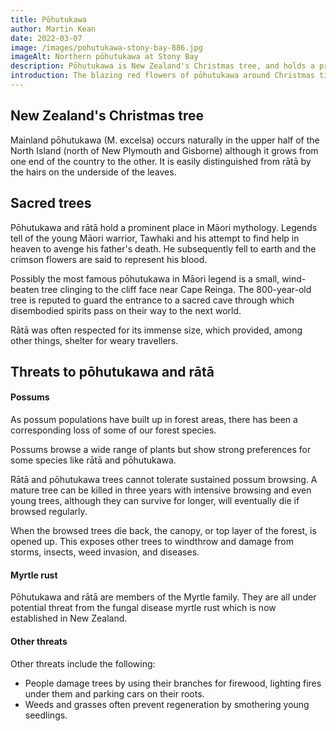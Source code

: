 ```yaml
---
title: Pōhutukawa
author: Martin Kean
date: 2022-03-07
image: /images/pohutukawa-stony-bay-886.jpg
imageAlt: Northern pōhutukawa at Stony Bay
description: Pōhutukawa is New Zealand's Christmas tree, and holds a prominent place in Māori mythology. Although the fortunes of pōhutukawa and rata have changed for the better, they are still threatened by people and pests.
introduction: The blazing red flowers of pōhutukawa around Christmas time have earned this tree the title of New Zealand's Christmas tree. Pōhutukawa and rātā belong to the genus Metrosideros. In New Zealand, this genus is represented by two pōhutukawa (mainland and Kermadec), six species of rātā vine, a related shrub, and three tree rātā.
---
```


## New Zealand's Christmas tree

Mainland pōhutukawa (M. excelsa) occurs naturally in the upper half of the North Island (north of New Plymouth and Gisborne) although it grows from one end of the country to the other. It is easily distinguished from rātā by the hairs on the underside of the leaves.

## Sacred trees

Pōhutukawa and rātā hold a prominent place in Māori mythology. Legends tell of the young Māori warrior, Tawhaki and his attempt to find help in heaven to avenge his father's death. He subsequently fell to earth and the crimson flowers are said to represent his blood.

Possibly the most famous pōhutukawa in Māori legend is a small, wind-beaten tree clinging to the cliff face near Cape Reinga. The 800-year-old tree is reputed to guard the entrance to a sacred cave through which disembodied spirits pass on their way to the next world.

Rātā was often respected for its immense size, which provided, among other things, shelter for weary travellers.

## Threats to pōhutukawa and rātā

#### Possums
As possum populations have built up in forest areas, there has been a corresponding loss of some of our forest species.

Possums browse a wide range of plants but show strong preferences for some species like rātā and pōhutukawa. 

Rātā and pōhutukawa trees cannot tolerate sustained possum browsing. A mature tree can be killed in three years with intensive browsing and even young trees, although they can survive for longer, will eventually die if browsed regularly.

When the browsed trees die back, the canopy, or top layer of the forest, is opened up. This exposes other trees to windthrow and damage from storms, insects, weed invasion, and diseases.

#### Myrtle rust
Pōhutukawa and rātā are members of the Myrtle family. They are all under potential threat from the fungal disease myrtle rust which is now established in New Zealand. 

#### Other threats
Other threats include the following:

- People damage trees by using their branches for firewood, lighting fires under them and parking cars on their roots.
- Weeds and grasses often prevent regeneration by smothering young seedlings.